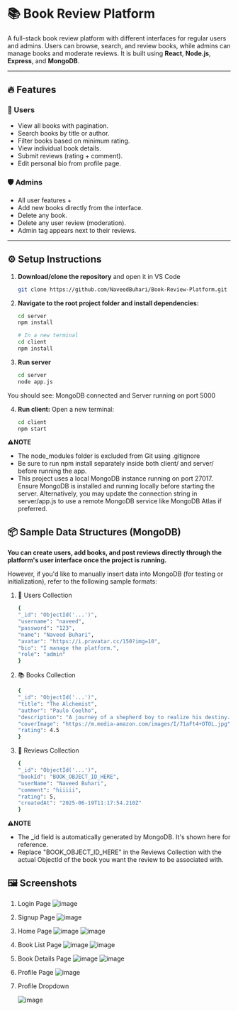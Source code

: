 # 📚 Book Review Platform

A full-stack book review platform with different interfaces for regular users and admins. Users can browse, search, and review books, while admins can manage books and moderate reviews. It is built using **React**, **Node.js**, **Express**, and **MongoDB**.

---

## 🔥 Features

### 👤 Users
- View all books with pagination.
- Search books by title or author.
- Filter books based on minimum rating.
- View individual book details.
- Submit reviews (rating + comment).
- Edit personal bio from profile page.

### 🛡️ Admins
- All user features +
- Add new books directly from the interface.
- Delete any book.
- Delete any user review (moderation).
- Admin tag appears next to their reviews.

---

## ⚙️ Setup Instructions

1. **Download/clone the repository** and open it in VS Code
   ```bash
   git clone https://github.com/NaveedBuhari/Book-Review-Platform.git

2. **Navigate to the root project folder and install dependencies:**
   ```bash
   cd server
   npm install

   # In a new terminal
   cd client
   npm install

3. **Run server**

   ```bash
   cd server
   node app.js

You should see: MongoDB connected and Server running on port 5000

4. **Run client:**
   Open a new terminal:
   ```bash
   cd client
   npm start

**⚠️NOTE**
- The node_modules folder is excluded from Git using .gitignore
- Be sure to run npm install separately inside both client/ and server/ before running the app.
- This project uses a local MongoDB instance running on port 27017. Ensure MongoDB is installed and running locally before starting the server. Alternatively, you may update the connection string in server/app.js to use a remote MongoDB service like MongoDB Atlas if preferred.


## 📦 Sample Data Structures (MongoDB)
**You can create users, add books, and post reviews directly through the platform's user interface once the project is running.**

However, if you'd like to manually insert data into MongoDB (for testing or initialization), refer to the following sample formats:


1. 🧑 Users Collection
   ```bash
   {
   "_id": "ObjectId('...')",
   "username": "naveed",
   "password": "123",
   "name": "Naveed Buhari",
   "avatar": "https://i.pravatar.cc/150?img=10",
   "bio": "I manage the platform.",
   "role": "admin"
   }

2. 📚 Books Collection
   ```bash
   {
   "_id": "ObjectId('...')",
   "title": "The Alchemist",
   "author": "Paulo Coelho",
   "description": "A journey of a shepherd boy to realize his destiny.",
   "coverImage": "https://m.media-amazon.com/images/I/71aFt4+OTOL.jpg",
   "rating": 4.5
   }

3. 📝 Reviews Collection
   ```bash
   {
   "_id": "ObjectId('...')",
   "bookId": "BOOK_OBJECT_ID_HERE",
   "userName": "Naveed Buhari",
   "comment": "hiiiii",
   "rating": 5,
   "createdAt": "2025-06-19T11:17:54.210Z"
   }

**⚠️NOTE**
- The _id field is automatically generated by MongoDB. It's shown here for reference.
- Replace "BOOK_OBJECT_ID_HERE" in the Reviews Collection with the actual ObjectId of the book you want the review to be associated with.

## 🖼️ Screenshots

1. Login Page
   ![image](https://github.com/user-attachments/assets/72518c9c-2da3-4f22-8c52-9b874c5f31c6)

2. Signup Page
   ![image](https://github.com/user-attachments/assets/c8bf864a-631c-4bcc-aea7-4c7ae592b34f)

3. Home Page
   ![image](https://github.com/user-attachments/assets/8b95f340-ceca-4442-891d-70534b1647e6)
   ![image](https://github.com/user-attachments/assets/c01568e6-c462-4efe-8c97-caf746eeeb54)

5. Book List Page
   ![image](https://github.com/user-attachments/assets/5a688400-2308-4b80-aa76-8f1c201f3a92)
   ![image](https://github.com/user-attachments/assets/bc4b74c9-790e-4a35-abd8-7b749aadd24f)

6. Book Details Page
   ![image](https://github.com/user-attachments/assets/747de899-e6d3-4d23-9594-8947b5b834d5)
   ![image](https://github.com/user-attachments/assets/94654510-db66-456a-a0de-c93368480a6f)

7. Profile Page
   ![image](https://github.com/user-attachments/assets/053dd0cb-1efa-452c-8db5-82818443eca0)

8. Profile Dropdown

   
   ![image](https://github.com/user-attachments/assets/b07309aa-224c-4824-8994-3ed15e3a5a66)





